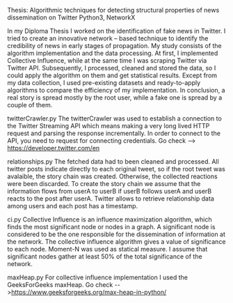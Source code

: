 Thesis: Algorithmic techniques for detecting structural properties of news dissemination on Twitter 
Python3, NetworkX

In my Diploma Thesis I worked on the identification of fake news in Twitter. I tried to create an innovative network – based technique to identify the credibility of news in early stages of propagation. My study consists of the algorithm implementation and the data processing. At first, I implemented Collective Influence, while at the same time I was scraping Twitter via Twitter API. Subsequently, I processed, cleaned and stored the data, so I could apply the algorithm on them and get statistical results. Except from my data collection, I used pre-existing datasets and ready-to-apply algorithms to compare the efficiency of my implementation. In conclusion, a real story is spread mostly by the root user, while a fake one is spread by a couple of them.

twitterCrawler.py
The twitterCrawler was used to establish a connection to the Twitter Streaming API which means making a very long lived HTTP request and parsing the response incrementally. 
In order to connect to the API, you need to request for connecting credentials. Go check --> https://developer.twitter.com/en

relationships.py
The fetched data had to been cleaned and processed. All twitter posts indicate directly to each original tweet, so if the root tweet was avalaible, the story chain was created. Otherwise, the collected reactions were been discarded. To create the story chain we assume that the information flows from userA to userB if userB follows userA and userB reacts to the post after userA. Twitter allows to retrieve relationship data among users and each post has a timestamp.

ci.py
Collective Influence is an influence maximization algorithm, which finds the most significant node or nodes in a graph. A significant node is considered to be the one responsible for the dissemination of information at the network. The collective influence algorithm gives a value of significance to each node. Moment-N was used as statical measure. I assume that significant nodes gather at least 50% of the total significance of the network.

maxHeap.py
For collective influence implementation I used the GeeksForGeeks maxHeap. Go check -->https://www.geeksforgeeks.org/max-heap-in-python/
